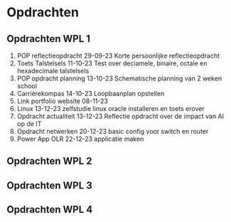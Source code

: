 # Opdrachten

## Opdrachten WPL 1
1. POP reflectieopdracht 29-09-23 Korte persoonlijke reflectieopdracht
2. Toets Talstelsels 11-10-23 Test over deciamele, binaire, octale en hexadecimale talstelsels
3. POP opdracht planning 13-10-23 Schematische planning van 2 weken school
4. Carrièrekompas 14-10-23 Loopbaanplan opstellen
5. Link portfolio website 08-11-23
6. Linux 13-12-23 zelfstudie linux oracle installeren en toets erover
7. Opdracht actualiteit 13-12-23 Reflectie opdracht over de impact van AI op de IT
8. Opdracht netwerken 20-12-23  basic config voor switch en router
9. Power App OLR 22-12-23 applicatie maken 

## Opdrachten WPL 2

## Opdrachten WPL 3

## Opdrachten WPL 4
